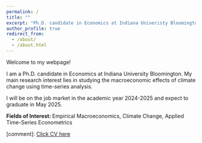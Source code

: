 ```yaml
---
permalink: /
title: ""
excerpt: "Ph.D. candidate in Economics at Indiana Univeristy Bloomington"
author_profile: true
redirect_from: 
  - /about/
  - /about.html
---
```

Welcome to my webpage! 

I am a Ph.D. candidate in Economics at Indiana University Bloomington. My main research interest lies in studying the macroeconomic effects of climate change using time-series analysis. 

I will be on the job market in the academic year 2024-2025 and expect to graduate in May 2025.

<strong>Fields of Interest: </strong>  Empirical Macroeconomics, Climate Change, Applied Time-Series Econometrics

[comment]: [Click CV here](/files/HSKim_CV.pdf)

